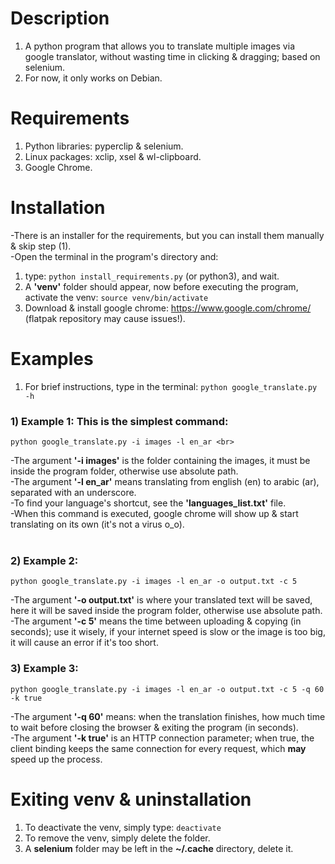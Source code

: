# Description
1) A python program that allows you to translate multiple images
via google translator, without wasting time in clicking & dragging; based on selenium.
2) For now, it only works on Debian.

# Requirements
1) Python libraries: pyperclip & selenium.
2) Linux packages: xclip, xsel & wl-clipboard.
3) Google Chrome.

# Installation
-There is an installer for the requirements, but you can install them manually & skip step (1). <br>
-Open the terminal in the program's directory and:
1) type: ````python install_requirements.py```` (or python3), and wait.
2) A <b>'venv'</b> folder should appear, now before executing the program, activate the venv: ````source venv/bin/activate````
2) Download & install google chrome: https://www.google.com/chrome/ (flatpak repository may cause issues!).

# Examples
1. For brief instructions, type in the terminal: ````python google_translate.py -h```` <br>
### 1) Example 1: This is the simplest command: <br>
````
python google_translate.py -i images -l en_ar <br>
````
-The argument <b>'-i images'</b> is the folder containing the images, it must be inside the program folder, otherwise use absolute path. <br>
-The argument <b>'-l en_ar'</b> means translating from english (en) to arabic (ar), separated with an underscore. <br>
-To find your language's shortcut, see the <b>'languages_list.txt'</b> file. <br>
-When this command is executed, google chrome will show up & start translating on its own (it's not a virus o_o). <br> <br>
### 2) Example 2: <br>
````
python google_translate.py -i images -l en_ar -o output.txt -c 5
````
-The argument <b>'-o output.txt'</b> is where your translated text will be saved, here it will be saved inside the program folder, otherwise use absolute path. <br>
-The argument <b>'-c 5'</b> means the time between uploading & copying (in seconds); use it wisely, if your internet speed is slow or the image is too big, it will cause an error if it's too short.

### 3) Example 3:
````
python google_translate.py -i images -l en_ar -o output.txt -c 5 -q 60 -k true
````
-The argument <b>'-q 60'</b> means: when the translation finishes, how much time to wait before closing the browser & exiting the program (in seconds). <br>
-The argument <b>'-k true'</b> is an HTTP connection parameter; when true, the client binding keeps the
 same connection for every request, which <b>may</b> speed up the process.

# Exiting venv & uninstallation
1) To deactivate the venv, simply type: ````deactivate````
2) To remove the venv, simply delete the folder.
3) A <b>selenium</b> folder may be left in the <b>~/.cache</b> directory, delete it.
